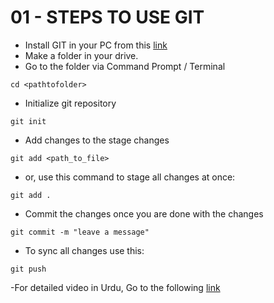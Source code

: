 # 01 - STEPS TO USE GIT
- Install GIT in your PC from this [link](https://git-scm.com/downloads)
- Make a folder in your drive.
- Go to the folder via Command Prompt / Terminal
```git
cd <pathtofolder>
```
- Initialize git repository
```git
git init
```
- Add changes to the stage changes
```git
git add <path_to_file>
```
- or, use this command to stage all changes at once:
```git
git add .
```
- Commit the changes once you are done with the changes
```git
git commit -m "leave a message"
```
- To sync all changes use this:
```git
git push
```
-For detailed video in Urdu, Go to the following [link](https://www.youtube.com/watch?v=twuCzvsjno0&ab_channel=Codanics
)